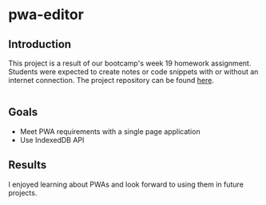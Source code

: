 # pwa-editor

## Introduction
This project is a result of our bootcamp's week 19 homework assignment. Students were expected to create notes or code snippets with or without an internet connection. The project repository can be found [here](https://github.com/graycodesnu/pwa-editor).

![]()

## Goals 
+ Meet PWA requirements with a single page application 
+ Use IndexedDB API

## Results 
I enjoyed learning about PWAs and look forward to using them in future projects.
